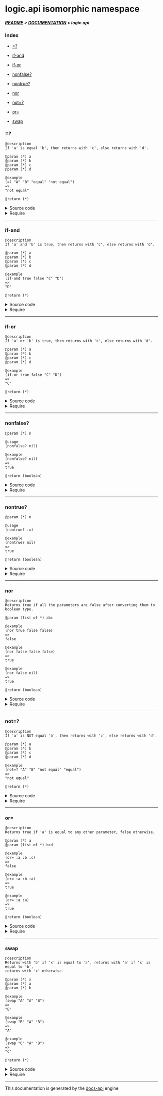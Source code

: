 
# logic.api isomorphic namespace

##### [README](../../../README.md) > [DOCUMENTATION](../../COVER.md) > logic.api

### Index

- [=?](#)

- [if-and](#if-and)

- [if-or](#if-or)

- [nonfalse?](#nonfalse)

- [nontrue?](#nontrue)

- [nor](#nor)

- [not=?](#not)

- [or=](#or)

- [swap](#swap)

### =?

```
@description
If 'a' is equal 'b', then returns with 'c', else returns with 'd'.
```

```
@param (*) a
@param (*) b
@param (*) c
@param (*) d
```

```
@example
(=? "A" "B" "equal" "not equal")
=>
"not equal"
```

```
@return (*)
```

<details>
<summary>Source code</summary>

```
(defn =?
  ([a b c]
   (when (= a b) c))

  ([a b c d]
   (if (= a b) c d)))
```

</details>

<details>
<summary>Require</summary>

```
(ns my-namespace (:require [logic.api :refer [=?]]))

(logic.api/=? ...)
(=?           ...)
```

</details>

---

### if-and

```
@description
If 'a' and 'b' is true, then returns with 'c', else returns with 'd'.
```

```
@param (*) a
@param (*) b
@param (*) c
@param (*) d
```

```
@example
(if-and true false "C" "D")
=>
"D"
```

```
@return (*)
```

<details>
<summary>Source code</summary>

```
(defn if-and
  ([a b c]
   (when (and a b) c))

  ([a b c d]
   (if (and a b) c d)))
```

</details>

<details>
<summary>Require</summary>

```
(ns my-namespace (:require [logic.api :refer [if-and]]))

(logic.api/if-and ...)
(if-and           ...)
```

</details>

---

### if-or

```
@description
If 'a' or 'b' is true, then returns with 'c', else returns with 'd'.
```

```
@param (*) a
@param (*) b
@param (*) c
@param (*) d
```

```
@example
(if-or true false "C" "D")
=>
"C"
```

```
@return (*)
```

<details>
<summary>Source code</summary>

```
(defn if-or
  ([a b c]
   (when (or a b) c))

  ([a b c d]
   (if (or a b) c d)))
```

</details>

<details>
<summary>Require</summary>

```
(ns my-namespace (:require [logic.api :refer [if-or]]))

(logic.api/if-or ...)
(if-or           ...)
```

</details>

---

### nonfalse?

```
@param (*) n
```

```
@usage
(nonfalse? nil)
```

```
@example
(nonfalse? nil)
=>
true
```

```
@return (boolean)
```

<details>
<summary>Source code</summary>

```
(defn nonfalse?
  [n]
  (not= n false))
```

</details>

<details>
<summary>Require</summary>

```
(ns my-namespace (:require [logic.api :refer [nonfalse?]]))

(logic.api/nonfalse? ...)
(nonfalse?           ...)
```

</details>

---

### nontrue?

```
@param (*) n
```

```
@usage
(nontrue? :x)
```

```
@example
(nontrue? nil)
=>
true
```

```
@return (boolean)
```

<details>
<summary>Source code</summary>

```
(defn nontrue?
  [n]
  (not= n true))
```

</details>

<details>
<summary>Require</summary>

```
(ns my-namespace (:require [logic.api :refer [nontrue?]]))

(logic.api/nontrue? ...)
(nontrue?           ...)
```

</details>

---

### nor

```
@description
Returns true if all the parameters are false after converting them to boolean type.
```

```
@param (list of *) abc
```

```
@example
(nor true false false)
=>
false
```

```
@example
(nor false false false)
=>
true
```

```
@example
(nor false nil)
=>
true
```

```
@return (boolean)
```

<details>
<summary>Source code</summary>

```
(defn nor
  [& abc]
  (not-any? boolean abc))
```

</details>

<details>
<summary>Require</summary>

```
(ns my-namespace (:require [logic.api :refer [nor]]))

(logic.api/nor ...)
(nor           ...)
```

</details>

---

### not=?

```
@description
If 'a' is NOT equal 'b', then returns with 'c', else returns with 'd'.
```

```
@param (*) a
@param (*) b
@param (*) c
@param (*) d
```

```
@example
(not=? "A" "B" "not equal" "equal")
=>
"not equal"
```

```
@return (*)
```

<details>
<summary>Source code</summary>

```
(defn not=?
  ([a b c]
   (when-not (= a b) c))

  ([a b c d]
   (if-not (= a b) c d)))
```

</details>

<details>
<summary>Require</summary>

```
(ns my-namespace (:require [logic.api :refer [not=?]]))

(logic.api/not=? ...)
(not=?           ...)
```

</details>

---

### or=

```
@description
Returns true if 'a' is equal to any other parameter, false otherwise.
```

```
@param (*) a
@param (list of *) bcd
```

```
@example
(or= :a :b :c)
=>
false
```

```
@example
(or= :a :b :a)
=>
true
```

```
@example
(or= :a :a)
=>
true
```

```
@return (boolean)
```

<details>
<summary>Source code</summary>

```
(defn or=
  [a & bcd]
  (boolean (some #(= a %) bcd)))
```

</details>

<details>
<summary>Require</summary>

```
(ns my-namespace (:require [logic.api :refer [or=]]))

(logic.api/or= ...)
(or=           ...)
```

</details>

---

### swap

```
@description
Returns with 'b' if 'x' is equal to 'a', returns with 'a' if 'x' is equal to 'b',
returns with 'x' otherwise.
```

```
@param (*) x
@param (*) a
@param (*) b
```

```
@example
(swap "A" "A" "B")
=>
"B"
```

```
@example
(swap "B" "A" "B")
=>
"A"
```

```
@example
(swap "C" "A" "B")
=>
"C"
```

```
@return (*)
```

<details>
<summary>Source code</summary>

```
(defn swap
  [x a b]
  (cond (= x a) b
        (= x b) a
        :return x))
```

</details>

<details>
<summary>Require</summary>

```
(ns my-namespace (:require [logic.api :refer [swap]]))

(logic.api/swap ...)
(swap           ...)
```

</details>

---

This documentation is generated by the [docs-api](https://github.com/bithandshake/docs-api) engine

